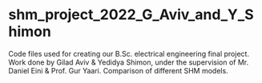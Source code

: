 # shm_project_2022_G_Aviv_and_Y_Shimon
Code files used for creating our B.Sc. electrical engineering final project. Work done by Gilad Aviv &amp; Yedidya Shimon, under the supervision of Mr. Daniel Eini &amp; Prof. Gur Yaari. Comparison of different SHM models.
